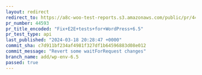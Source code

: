 ```yaml
---
layout: redirect
redirect_to: https://a8c-woo-test-reports.s3.amazonaws.com/public/pr/44593/api/index.html
pr_number: 44593
pr_title_encoded: "Fix+E2E+tests+for+WordPress+6.5"
pr_test_type: api
last_published: "2024-03-18 20:28:47 +0000"
commit_sha: c7d911bf234af4981f327df1b64596883d08e012
commit_message: "Revert some waitForRequest changes"
branch_name: add/wp-env-6.5
passed: true
---
```

